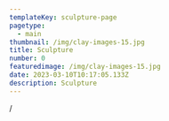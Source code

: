```yaml
---
templateKey: sculpture-page
pagetype:
  - main
thumbnail: /img/clay-images-15.jpg
title: Sculpture
number: 0
featuredimage: /img/clay-images-15.jpg
date: 2023-03-10T10:17:05.133Z
description: Sculpture
---
```

/